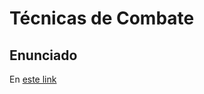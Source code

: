 # Técnicas de Combate

## Enunciado
En [este link](https://docs.google.com/document/d/1HYSqusErnBmIugGaFbmqa1OJf9WTAh04n9O7tHqSo-I/edit?usp=sharing)
